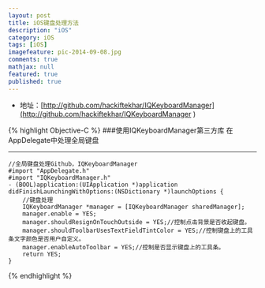 ```yaml
---
layout: post
title: iOS键盘处理方法
description: "iOS"
category: iOS
tags: [iOS]
imagefeature: pic-2014-09-08.jpg
comments: true
mathjax: null
featured: true
published: true
---
```


- 地址：[http://github.com/hackiftekhar/IQKeyboardManager](http://github.com/hackiftekhar/IQKeyboardManager )

{% highlight Objective-C %}
###使用IQKeyboardManager第三方库
在AppDelegate中处理全局键盘 

---
    //全局键盘处理Github，IQKeyboardManager
    #import "AppDelegate.h"
    #import "IQKeyboardManager.h"
    - (BOOL)application:(UIApplication *)application didFinishLaunchingWithOptions:(NSDictionary *)launchOptions {
        //键盘处理
        IQKeyboardManager *manager = [IQKeyboardManager sharedManager];
        manager.enable = YES;
        manager.shouldResignOnTouchOutside = YES;//控制点击背景是否收起键盘。
        manager.shouldToolbarUsesTextFieldTintColor = YES;//控制键盘上的工具条文字颜色是否用户自定义。
        manager.enableAutoToolbar = YES;//控制是否显示键盘上的工具条。
        return YES;
    }
{% endhighlight %}



